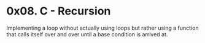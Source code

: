 # 0x08. C - Recursion

Implementing a loop without actually using loops 
but rather using a function that calls itself over and  over
until a base condition is arrived at.
